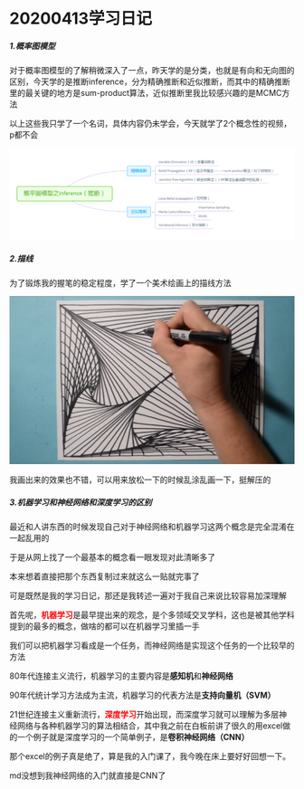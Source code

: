 # 20200413学习日记

##### 1.概率图模型

对于概率图模型的了解稍微深入了一点，昨天学的是分类，也就是有向和无向图的区别，今天学的是推断inference，分为精确推断和近似推断，而其中的精确推断里的最关键的地方是sum-product算法，近似推断里我比较感兴趣的是MCMC方法

以上这些我只学了一个名词，具体内容仍未学会，今天就学了2个概念性的视频，p都不会

![image](https://github.com/dirichlet5/learning-diary/blob/master/R%E8%AF%AD%E8%A8%80%E5%AD%A6%E4%B9%A0%E6%97%A5%E8%AE%B0/%E6%A6%82%E7%8E%87%E5%9B%BE%E6%A8%A1%E5%9E%8B%E4%B9%8BInference%EF%BC%88%E6%8E%A8%E6%96%AD%EF%BC%89.png)

##### 2.描线

为了锻炼我的握笔的稳定程度，学了一个美术绘画上的描线方法

![image](https://github.com/dirichlet5/learning-diary/blob/master/R%E8%AF%AD%E8%A8%80%E5%AD%A6%E4%B9%A0%E6%97%A5%E8%AE%B0/%E6%8F%8F%E7%BA%BF.png)

我画出来的效果也不错，可以用来放松一下的时候乱涂乱画一下，挺解压的

##### 3.机器学习和神经网络和深度学习的区别

最近和人讲东西的时候发现自己对于神经网络和机器学习这两个概念是完全混淆在一起乱用的

于是从网上找了一个最基本的概念看一眼发现对此清晰多了

本来想着直接把那个东西复制过来就这么一贴就完事了

可是既然是我的学习日记，那还是我转述一遍对于我自己来说比较容易加深理解

首先呢，<font color="red">**机器学习**</font>是最早提出来的观念，是个多领域交叉学科，这也是被其他学科提到的最多的概念，做啥的都可以在机器学习里插一手

我们可以把机器学习看成是一个任务，而神经网络是实现这个任务的一个比较早的方法

80年代连接主义流行，机器学习的主要内容是**感知机**和**神经网络**

90年代统计学习方法成为主流，机器学习的代表方法是**支持向量机（SVM）**

21世纪连接主义重新流行，<font color="red">**深度学习**</font>开始出现，而深度学习就可以理解为多层神经网络与各种机器学习的算法相结合，其中我之前在白板前讲了很久的用excel做的一个例子就是深度学习的一个简单例子，是**卷积神经网络（CNN）**

那个excel的例子真是绝了，算是我的入门课了，我今晚在床上要好好回想一下。

md没想到我神经网络的入门就直接是CNN了

